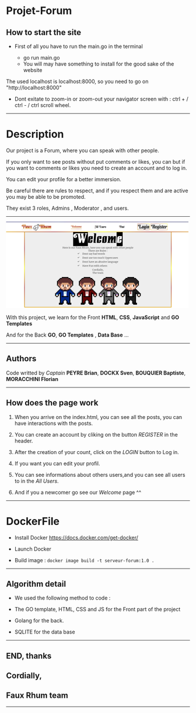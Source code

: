 # Projet-Forum

## How to start the site

* First of all you have to run the main.go in the terminal

    - go run main.go
    - You will may have something to install for the good sake of the website

The used localhost is localhost:8000, so you need to go on "http://localhost:8000"

* Dont exitate to zoom-in or zoom-out your navigator screen with : ctrl + / ctrl - / ctrl scroll wheel.

------------------------

# Description 

Our project is a Forum, where you can speak with other people.

If you only want to see posts without put comments or likes, you can but if you want to comments or likes you need to create an account and to log in.

You can edit your profile for a better immersion.

Be careful there are rules to respect, and if you respect them and are active you may be able to be promoted.

They exist 3 roles, Admins , Moderator , and users.

------------------------

![picture](assets/images/unknown.png)
                                             
With this project, we learn for the Front **HTML**, **CSS**, **JavaScript** and **GO Templates**

And for the Back **GO**, **GO Templates** , **Data Base** ...

------------------------

## Authors

Code writted by *Captain* **PEYRE Brian**, **DOCKX Sven**, **BOUQUIER Baptiste**, **MORACCHINI Florian**

------------------------

## How does the page work

1. When you arrive on the index.html, you can see all the posts, you can have interactions with the posts.

2. You can create an account by cliking on the button *REGISTER* in the header.

3. After the creation of your count, click on the *LOGIN* button to Log in.

4. If you want you can edit your profil.

5. You can see informations about others users,and you can see all users to in the *All Users*.

6. And if you a newcomer go see our *Welcome* page ^^

------------------------

# DockerFile
  - Install Docker https://docs.docker.com/get-docker/

  - Launch Docker

  - Build image : ```docker image build -t serveur-forum:1.0 .```

------------------------

## Algorithm detail

* We used the following method to code :

* The GO template, HTML, CSS and JS for the Front part of the project

* Golang for the back.

* SQLITE for the data base

------------------------

## END, thanks

## Cordially,

## Faux Rhum team

------------------------